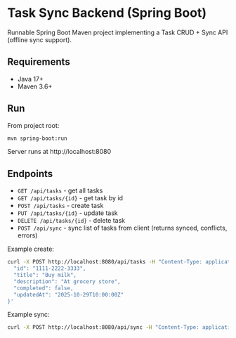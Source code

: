 # Task Sync Backend (Spring Boot)

Runnable Spring Boot Maven project implementing a Task CRUD + Sync API (offline sync support).

## Requirements
- Java 17+
- Maven 3.6+

## Run
From project root:

```bash
mvn spring-boot:run
```

Server runs at http://localhost:8080

## Endpoints
- `GET /api/tasks` - get all tasks
- `GET /api/tasks/{id}` - get task by id
- `POST /api/tasks` - create task
- `PUT /api/tasks/{id}` - update task
- `DELETE /api/tasks/{id}` - delete task
- `POST /api/sync` - sync list of tasks from client (returns synced, conflicts, errors)

Example create:
```bash
curl -X POST http://localhost:8080/api/tasks -H "Content-Type: application/json" -d '{
  "id": "1111-2222-3333",
  "title": "Buy milk",
  "description": "At grocery store",
  "completed": false,
  "updatedAt": "2025-10-29T10:00:00Z"
}'
```

Example sync:
```bash
curl -X POST http://localhost:8080/api/sync -H "Content-Type: application/json" -d '[{ "id": "1111-2222-3333", "title": "Edited offline", "description": "2L", "completed": false, "updatedAt": "2025-10-29T11:00:00Z" }]'
```
